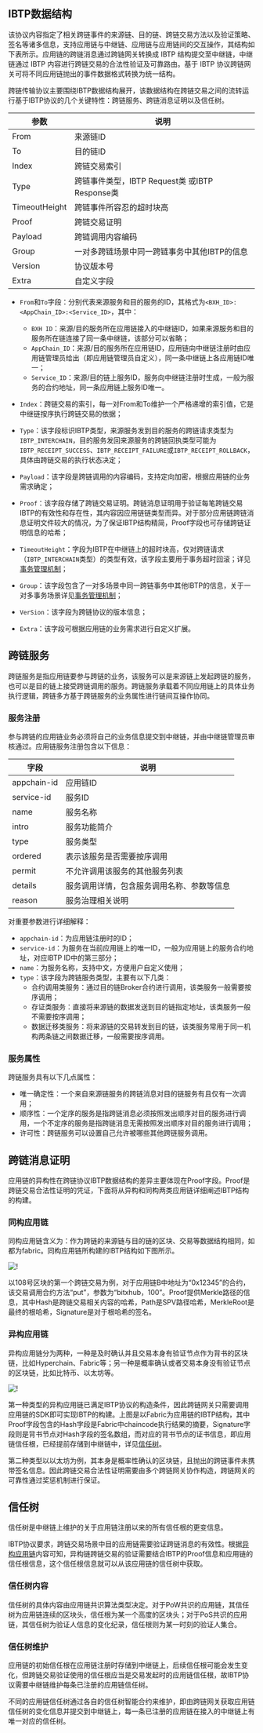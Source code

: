 ## <a name="ibtpAnchor">IBTP数据结构</a>

该协议内容指定了相关跨链事件的来源链、目的链、跨链交易方法以及验证策略、签名等诸多信息，支持应用链与中继链、应用链与应用链间的交互操作，其结构如下表所示。应用链的跨链消息通过跨链网关转换成 IBTP 结构提交至中继链，中继链通过 IBTP 内容进行跨链交易的合法性验证及可靠路由。基于 IBTP 协议跨链网关可将不同应用链抛出的事件数据格式转换为统一结构。

跨链传输协议主要围绕IBTP数据结构展开，该数据结构在跨链交易之间的流转运行基于IBTP协议的几个关键特性：跨链服务、跨链消息证明以及信任树。

| 参数          | 说明                                           |
| ------------- | ---------------------------------------------- |
| From          | 来源链ID                                       |
| To            | 目的链ID                                       |
| Index         | 跨链交易索引                                   |
| Type          | 跨链事件类型，IBTP Request类 或IBTP Response类 |
| TimeoutHeight | 跨链事件所容忍的超时块高                       |
| Proof         | 跨链交易证明                                   |
| Payload       | 跨链调用内容编码                               |
| Group         | 一对多跨链场景中同一跨链事务中其他IBTP的信息   |
| Version       | 协议版本号                                     |
| Extra         | 自定义字段                                     |

- `From`和`To`字段：分别代表来源服务和目的服务的ID，其格式为`<BXH_ID>:<AppChain_ID>:<Service_ID>`，其中：
    - `BXH ID`：来源/目的服务所在应用链接入的中继链ID，如果来源服务和目的服务所在链连接了同一条中继链，该部分可以省略；
    - `AppChain_ID`：来源/目的服务所在应用链ID，应用链向中继链注册时由应用链管理员给出（即应用链管理员自定义），同一条中继链上各应用链ID唯一；
    - `Service_ID`：来源/目的链上服务ID，服务向中继链注册时生成，一般为服务的合约地址，同一条应用链上服务ID唯一。

- `Index`：跨链交易的索引，每一对From和To维护一个严格递增的索引值，它是中继链按序执行跨链交易的依据；
- `Type`：该字段标识IBTP类型，来源服务发到目的服务的跨链请求类型为`IBTP_INTERCHAIN`，目的服务发回来源服务的跨链回执类型可能为`IBTP_RECEIPT_SUCCESS`、`IBTP_RECEIPT_FAILURE`或`IBTP_RECEIPT_ROLLBACK`，具体由跨链交易的执行状态决定；
- `Payload`：该字段是跨链调用的内容编码，支持定向加密，根据应用链的业务需求确定；
- `Proof`：该字段存储了跨链交易证明。跨链消息证明用于验证每笔跨链交易IBTP的有效性和存在性，其内容因应用链链类型而异。对于部分应用链跨链消息证明文件较大的情况，为了保证IBTP结构精简，Proof字段也可存储跨链证明信息的哈希；
- `TimeoutHeight`：字段为IBTP在中继链上的超时块高，仅对跨链请求（`IBTP_INTERCHAIN`类型）的类型有效，该字段主要用于事务超时回滚；详见<a href="../../design/interchain_transaction/#txManagerAnchor">事务管理机制</a>；
- `Group`：该字段包含了一对多场景中同一跨链事务中其他IBTP的信息，关于一对多事务场景详见<a href="../../design/interchain_transaction/#txManagerAnchor">事务管理机制</a>；
- `VerSion`：该字段为跨链协议的版本信息；
- `Extra`：该字段可根据应用链的业务需求进行自定义扩展。

## <a name="serviceAnchor">跨链服务</a>

跨链服务是指应用链要参与跨链的业务，该服务可以是来源链上发起跨链的服务，也可以是目的链上接受跨链调用的服务。跨链服务承载着不同应用链上的具体业务执行逻辑，跨链多方基于跨链服务的业务属性进行链间互操作协同。

### 服务注册

参与跨链的应用链业务必须将自己的业务信息提交到中继链，并由中继链管理员审核通过。应用链服务注册包含以下信息：

| 字段        | 说明                                       |
| ----------- | ------------------------------------------ |
| appchain-id | 应用链ID                                   |
| service-id  | 服务ID                                     |
| name        | 服务名称                                   |
| intro       | 服务功能简介                               |
| type        | 服务类型                                   |
| ordered     | 表示该服务是否需要按序调用                 |
| permit      | 不允许调用该服务的其他服务列表               |
| details     | 服务调用详情，包含服务调用名称、参数等信息 |
| reason      | 服务治理相关说明                           |

对重要参数进行详细解释：

- `appchain-id`：为应用链注册时的ID；
- `service-id`：为服务在当前应用链上的唯一ID，一般为应用链上的服务合约地址，对应IBTP ID中的第三部分；
- `name`：为服务名称，支持中文，方便用户自定义使用；
- `type`：该字段为跨链服务类型，主要有以下几类：
    - 合约调用类服务：通过目的链Broker合约进行调用，该类服务一般需要按序调用；
    - 存证类服务：直接将来源链的数据发送到目的链指定地址，该类服务一般不需要按序调用；
    - 数据迁移类服务：将来源链的交易转发到目的链，该类服务常用于同一机构两条链之间数据迁移，一般需要按序调用。
    


### 服务属性

跨链服务具有以下几点属性：

- 唯一确定性：一个来自来源链服务的跨链消息对目的链服务有且仅有一次调用；
- 顺序性：一个定序的服务是指跨链消息必须按照发出顺序对目的服务进行调用，一个不定序的服务是指跨链消息无需按照发出顺序对目的服务进行调用；
- 许可性：跨链服务可以设置自己允许被哪些其他跨链服务调用。



## 跨链消息证明

应用链的异构性在跨链协议IBTP数据结构的差异主要体现在Proof字段。Proof是跨链交易合法性证明的凭证，下面将从异构和同构两类应用链详细阐述IBTP结构的构建。

### 同构应用链

同构应用链含义为：作为跨链的来源链与目的链的区块、交易等数据结构相同，如都为fabric。同构应用链所构建的IBTP结构如下图所示。

![!](../../assets/same-arch-ibtp.png)

以108号区块的第一个跨链交易为例，对于应用链B中地址为“0x12345”的合约，该交易调用合约方法“put”，参数为“bitxhub，100”。Proof提供Merkle路径的信息，其中Hash是跨链交易相关内容的哈希，Path是SPV路径哈希，MerkleRoot是最终的根哈希，Signature是对于根哈希的签名。

### 异构应用链

异构应用链分为两种，一种是及时确认并且交易本身有验证节点作为背书的区块链，比如Hyperchain、Fabric等；另一种是概率确认或者交易本身没有验证节点的区块链，比如比特币、以太坊等。

![!](../../assets/diff-arch-ibtp.png)

第一种类型的异构应用链已满足IBTP协议的构造条件，因此跨链网关只需要调用应用链的SDK即可实现IBTP的构建。上图是以Fabric为应用链的IBTP结构，其中Proof字段包含的Hash字段是Fabric中chaincode执行结果的摘要，Signature字段则是背书节点对Hash字段的签名数组，而对应的背书节点的证书信息，即应用链信任根，已经提前存储到中继链中，详见[信任树](./ibtp.md#_7)。

第二种类型以以太坊为例，其本身是概率性确认的区块链，且抛出的跨链事件未携带签名信息。因此跨链交易合法性证明需要由多个跨链网关协作构造，跨链网关的可靠性通过奖惩机制进行保证。

## 信任树

信任树是中继链上维护的关于应用链注册以来的所有信任根的更变信息。

IBTP协议要求，跨链交易场景中目的应用链需要验证跨链消息的有效性。根据[异构应用链](./ibtp.md#_6)内容可知，异构链跨链交易的验证需要结合IBTP的Proof信息和应用链的信任根信息，这个信任根信息就可以从该应用链的信任树中获取。

### 信任树内容

信任树的具体内容由应用链共识算法类型决定。对于PoW共识的应用链，其信任树为应用链连续的区块头，信任根为某一个高度的区块头；对于PoS共识的应用链，其信任树为验证人信息的变化纪录，信任根则为某一时刻的验证人集合。

### 信任树维护

应用链的初始信任根在应用链注册时存储到中继链上，后续信任根可能会发生变化，但跨链交易验证使用的信任根应当是交易发起时的应用链信任根，故IBTP协议需要中继链维护每条已注册的应用链信任树。

不同的应用链信任树通过各自的信任树智能合约来维护，即由跨链网关获取应用链信任树的变化信息并提交到中继链上，每一条已注册的应用链在接入的中继链上有唯一对应的信任树。